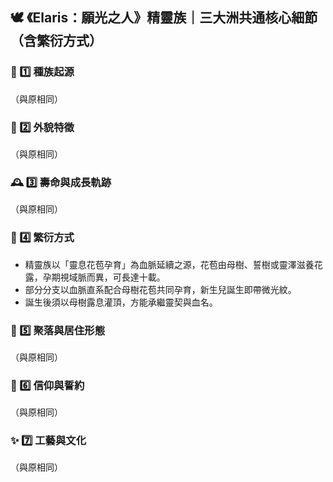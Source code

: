 
## 🕊️ 《Elaris：願光之人》精靈族｜三大洲共通核心細節（含繁衍方式）

### 📜 1️⃣ 種族起源
（與原相同）

### 🌿 2️⃣ 外貌特徵
（與原相同）

### 🕰️ 3️⃣ 壽命與成長軌跡
（與原相同）

### 🌱 4️⃣ 繁衍方式
- 精靈族以「靈息花苞孕育」為血脈延續之源，花苞由母樹、誓樹或靈澤滋養花露，孕期視域脈而異，可長達十載。
- 部分分支以血脈直系配合母樹花苞共同孕育，新生兒誕生即帶微光紋。
- 誕生後須以母樹露息灌頂，方能承繼靈契與血名。

### 🌙 5️⃣ 聚落與居住形態
（與原相同）

### 🍃 6️⃣ 信仰與誓約
（與原相同）

### ✨ 7️⃣ 工藝與文化
（與原相同）

